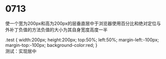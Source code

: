 # 0713
使一个宽为200px和高为200px的层垂直居中于浏览器使用百分比和绝对定位与外补丁负值的方法负值的大小为其自身宽度高度一半
<!DOCTYPE html>
<html>
  <head>
    <meta http-equiv="Content-Type" content="text/html; charset=utf-8">
    <meta name="author" content="aiyaya">
    .test {
      width:200px;
      height:200px;
      top:50%;
      left:50%;
      margin-left:-100px;
      margin-top:-100px;
      background-color:red;
    }
    <title>居中</title>
  </head>
  <body>
    <div class="test">
      测试：实现居中
    </div>
  </body>
</html>
